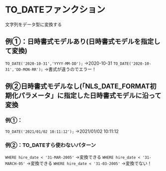 # TO_DATEファンクション
文字列をデータ型に変換する
## 例①：日時書式モデルあり(日時書式モデルを指定して変換)
`TO_DATE('2020-10-31','YYYY-MM-DD');`
→2020-10-31
`TO_DATE('2020-10-31','DD-MON-RR');`
→書式が違うのでエラー！
## 例②日時書式モデルなし(「NLS_DATE_FORMAT初期化パラメータ」に指定した日時書式モデルに沿って変換
### 例①：
`TO_DATE('2021/01/02 10:11:12');`
→2021/01/02 10:11:12
### 例②：TO_DATEすら使わないパターン
`WHERE hire_date < '31-MAR-2005'`
→変換できる
`WHERE hire_date < '31-MARCH-05'`
→変換できる
`WHERE hire_date < '31-03-2005'`
→変換でない！
